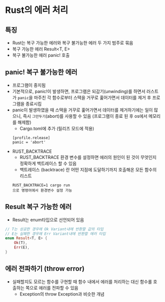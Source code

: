 # Rust의 에러 처리
## 특징
* Rust는 복구 가능한 에러와 복구 불가능한 에러 두 가지 범주로 묶음
* 복구 가능한 에러 Result<T, E>
* 복구 불가능한 에러 panic! 호출
## panic! 복구 불가능한 에러
* 프로그램이 중지됨
* 기본적으로, panic!이 발생하면, 프로그램은 되감기(unwinding)를 하면서 러스트가 `panic`을 마주친 각 함수로부터 스택을 거꾸로 훑어가면서 데이터를 제거 후 프로그램을 종료시킴
* panic이 발생하였을 때 스택을 거꾸로 훑어가면서 데이터를 제거하기에는 일이 많으니, 즉시 `그만두기`(abort)를 사용할 수 있음 (프로그램이 종료 된 후 os에서 메모리를 해제함)
    * Cargo.toml에 추가 (릴리즈 모드에 적용)
    ```
    [profile.release]
    panic = 'abort'
    ```
* RUST_BACKTRACE
    * RUST_BACKTRACE 환경 변수를 설정하면 에러의 원인이 된 것이 무엇인지 정확하게 백트레이스 할 수 있음
    * 백트레이스 (backtrace) 란 어떤 지점에 도달하기까지 호출해온 모든 함수의 리스트
    ```
    RUST_BACKTRACE=1 cargo run
    으로 명령어에서 환경변수 설정 가능
    ```
## Result 복구 가능한 에러
* Result는 enum타입으로 선언되어 있음
```rs
// T는 성공한 경우에 Ok Variant내에 반환할 값의 타입
// E는 실패한 경우에 Err Variant내에 반환할 에러 타입
enum Result<T, E> {
    Ok(T),
    Err(E),
}
```
## 에러 전파하기 (throw error)
* 실패할지도 모르는 함수를 구현할 때 함수 내에서 에러를 처리하는 대신 함수롤 호출하는 쪽으로 에러를 전파할 수 있음
    * Exception의 throw Exception과 비슷한 개념
